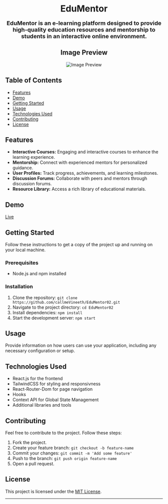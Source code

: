 <div align='center'>

# EduMentor

 <span style="font-size: 18px;">**EduMentor is an e-learning platform designed to provide high-quality education resources and mentorship to students in an interactive online environment.**  </span>

## Image Preview

![Image Preview](src/images/Screenshots/elearning_preview1.gif)


</div>

## Table of Contents

- [Features](#features)
- [Demo](#demo)
- [Getting Started](#getting-started)
- [Usage](#usage)
- [Technologies Used](#technologies-used)
- [Contributing](#contributing)
- [License](#license)

## Features

- **Interactive Courses:** Engaging and interactive courses to enhance the learning experience.
- **Mentorship:** Connect with experienced mentors for personalized guidance.
- **User Profiles:** Track progress, achievements, and learning milestones.
- **Discussion Forums:** Collaborate with peers and mentors through discussion forums.
- **Resource Library:** Access a rich library of educational materials.

## Demo

 [Live](https://callmevineeth.github.io/EdMentor02/)

## Getting Started

Follow these instructions to get a copy of the project up and running on your local machine.

### Prerequisites

- Node.js and npm installed

### Installation

1. Clone the repository: `git clone https://github.com/callmeVineeth/EduMentor02.git`
2. Navigate to the project directory: `cd EduMentor02`
3. Install dependencies: `npm install`
4. Start the development server: `npm start`

## Usage

Provide information on how users can use your application, including any necessary configuration or setup.

## Technologies Used

- React.js for the frontend
- TailwindCSS for styling and responsivness
- React-Router-Dom for page navigation
- Hooks
- Context API for Global State Management
- Additional libraries and tools

## Contributing

Feel free to contribute to the project. Follow these steps:

1. Fork the project.
2. Create your feature branch: `git checkout -b feature-name`
3. Commit your changes: `git commit -m 'Add some feature'`
4. Push to the branch: `git push origin feature-name`
5. Open a pull request.

## License

This project is licensed under the [MIT License](LICENSE).

---


